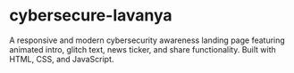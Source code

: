 # cybersecure-lavanya
A responsive and modern cybersecurity awareness landing page featuring animated intro, glitch text, news ticker, and share functionality. Built with HTML, CSS, and JavaScript.
